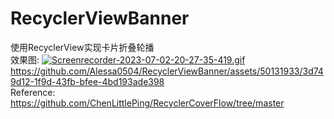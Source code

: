 # RecyclerViewBanner
使用RecyclerView实现卡片折叠轮播  <br>
效果图: [![Screenrecorder-2023-07-02-20-27-35-419.gif](https://p3-juejin.byteimg.com/tos-cn-i-k3u1fbpfcp/cf71f32e519845ed9d9f1e161aaab155~tplv-k3u1fbpfcp-watermark.image?) ](https://github.com/Alessa0504/RecyclerViewBanner/assets/50131933/3d749d12-1f9d-43fb-bfee-4bd193ade398)https://github.com/Alessa0504/RecyclerViewBanner/assets/50131933/3d749d12-1f9d-43fb-bfee-4bd193ade398 <br>
Reference: https://github.com/ChenLittlePing/RecyclerCoverFlow/tree/master
